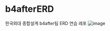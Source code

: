 # b4afterERD
한국외대 종합설계 b4after팀 ERD 연습 레포
![image](https://user-images.githubusercontent.com/102458609/230775716-c50487f0-7c86-495b-90c9-fe635017c90f.png)
